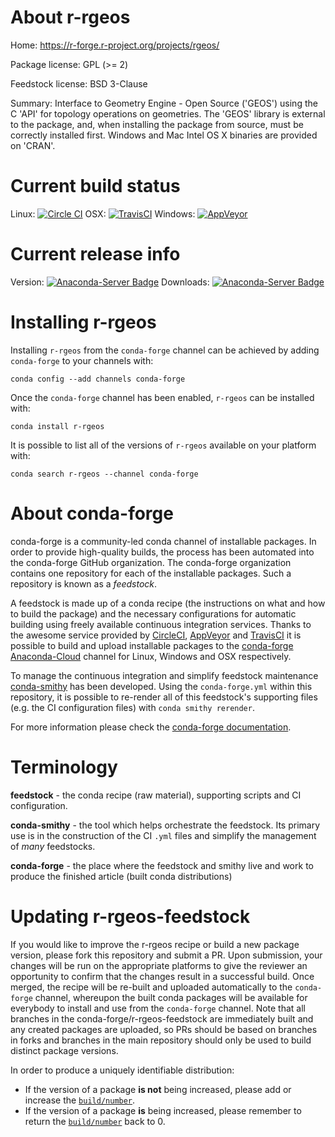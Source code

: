 About r-rgeos
=============

Home: https://r-forge.r-project.org/projects/rgeos/

Package license: GPL (>= 2)

Feedstock license: BSD 3-Clause

Summary: Interface to Geometry Engine - Open Source ('GEOS') using the C 'API' for topology operations on geometries. The 'GEOS' library is external to the package, and, when installing the package from source, must be correctly installed first. Windows and Mac Intel OS X binaries are provided on 'CRAN'.



Current build status
====================

Linux: [![Circle CI](https://circleci.com/gh/conda-forge/r-rgeos-feedstock.svg?style=shield)](https://circleci.com/gh/conda-forge/r-rgeos-feedstock)
OSX: [![TravisCI](https://travis-ci.org/conda-forge/r-rgeos-feedstock.svg?branch=master)](https://travis-ci.org/conda-forge/r-rgeos-feedstock)
Windows: [![AppVeyor](https://ci.appveyor.com/api/projects/status/github/conda-forge/r-rgeos-feedstock?svg=True)](https://ci.appveyor.com/project/conda-forge/r-rgeos-feedstock/branch/master)

Current release info
====================
Version: [![Anaconda-Server Badge](https://anaconda.org/conda-forge/r-rgeos/badges/version.svg)](https://anaconda.org/conda-forge/r-rgeos)
Downloads: [![Anaconda-Server Badge](https://anaconda.org/conda-forge/r-rgeos/badges/downloads.svg)](https://anaconda.org/conda-forge/r-rgeos)

Installing r-rgeos
==================

Installing `r-rgeos` from the `conda-forge` channel can be achieved by adding `conda-forge` to your channels with:

```
conda config --add channels conda-forge
```

Once the `conda-forge` channel has been enabled, `r-rgeos` can be installed with:

```
conda install r-rgeos
```

It is possible to list all of the versions of `r-rgeos` available on your platform with:

```
conda search r-rgeos --channel conda-forge
```


About conda-forge
=================

conda-forge is a community-led conda channel of installable packages.
In order to provide high-quality builds, the process has been automated into the
conda-forge GitHub organization. The conda-forge organization contains one repository
for each of the installable packages. Such a repository is known as a *feedstock*.

A feedstock is made up of a conda recipe (the instructions on what and how to build
the package) and the necessary configurations for automatic building using freely
available continuous integration services. Thanks to the awesome service provided by
[CircleCI](https://circleci.com/), [AppVeyor](http://www.appveyor.com/)
and [TravisCI](https://travis-ci.org/) it is possible to build and upload installable
packages to the [conda-forge](https://anaconda.org/conda-forge)
[Anaconda-Cloud](http://docs.anaconda.org/) channel for Linux, Windows and OSX respectively.

To manage the continuous integration and simplify feedstock maintenance
[conda-smithy](http://github.com/conda-forge/conda-smithy) has been developed.
Using the ``conda-forge.yml`` within this repository, it is possible to re-render all of
this feedstock's supporting files (e.g. the CI configuration files) with ``conda smithy rerender``.

For more information please check the [conda-forge documentation](https://conda-forge.org/docs/).

Terminology
===========

**feedstock** - the conda recipe (raw material), supporting scripts and CI configuration.

**conda-smithy** - the tool which helps orchestrate the feedstock.
                   Its primary use is in the construction of the CI ``.yml`` files
                   and simplify the management of *many* feedstocks.

**conda-forge** - the place where the feedstock and smithy live and work to
                  produce the finished article (built conda distributions)


Updating r-rgeos-feedstock
==========================

If you would like to improve the r-rgeos recipe or build a new
package version, please fork this repository and submit a PR. Upon submission,
your changes will be run on the appropriate platforms to give the reviewer an
opportunity to confirm that the changes result in a successful build. Once
merged, the recipe will be re-built and uploaded automatically to the
`conda-forge` channel, whereupon the built conda packages will be available for
everybody to install and use from the `conda-forge` channel.
Note that all branches in the conda-forge/r-rgeos-feedstock are
immediately built and any created packages are uploaded, so PRs should be based
on branches in forks and branches in the main repository should only be used to
build distinct package versions.

In order to produce a uniquely identifiable distribution:
 * If the version of a package **is not** being increased, please add or increase
   the [``build/number``](http://conda.pydata.org/docs/building/meta-yaml.html#build-number-and-string).
 * If the version of a package **is** being increased, please remember to return
   the [``build/number``](http://conda.pydata.org/docs/building/meta-yaml.html#build-number-and-string)
   back to 0.